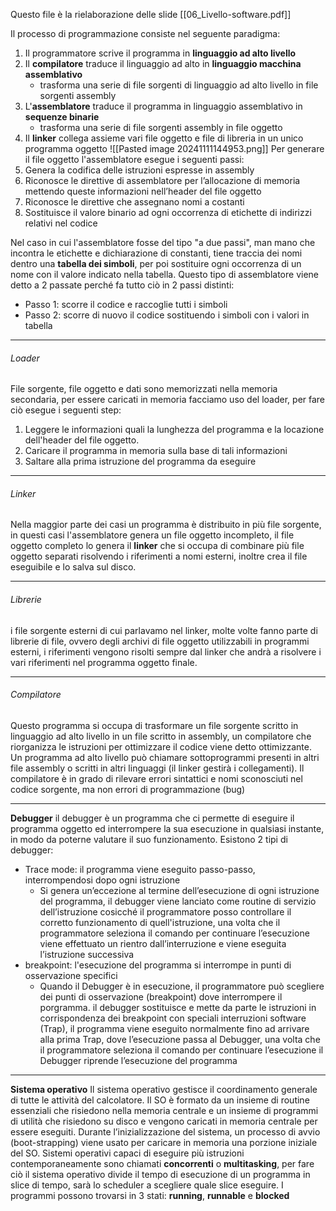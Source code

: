 Questo file è la rielaborazione delle slide [[06_Livello-software.pdf]]

Il processo di programmazione consiste nel seguente paradigma:
1. Il programmatore scrive il programma in **linguaggio ad alto livello**
2. Il **compilatore** traduce il linguaggio ad alto in **linguaggio macchina assemblativo**
	- trasforma una serie di file sorgenti di linguaggio ad alto livello in file sorgenti assembly
3. L'**assemblatore** traduce il programma in linguaggio assemblativo in **sequenze binarie** 
	- trasforma una serie di file sorgenti assembly in file oggetto
4. Il **linker** collega assieme vari file oggetto e file di libreria in un unico programma oggetto 
![[Pasted image 20241111144953.png]]
Per generare il file oggetto l'assemblatore esegue i seguenti passi:
1. Genera la codifica delle istruzioni espresse in assembly
2. Riconosce le direttive di assemblatore per l’allocazione di memoria mettendo queste informazioni nell’header del file oggetto
3. Riconosce le direttive che assegnano nomi a costanti
4. Sostituisce il valore binario ad ogni occorrenza di etichette di indirizzi relativi nel codice

Nel caso in cui l'assemblatore fosse del tipo "a due passi", man mano che incontra le etichette e dichiarazione di constanti, tiene traccia dei nomi dentro una **tabella dei simboli**, per poi sostituire ogni occorrenza di un nome con il valore indicato nella tabella. Questo tipo di assemblatore viene detto a 2 passate perché fa tutto ciò in 2 passi distinti:
- Passo 1: scorre il codice e raccoglie tutti i simboli
- Passo 2: scorre di nuovo il codice sostituendo i simboli con i valori in tabella

---
###### Loader
File sorgente, file oggetto e dati sono memorizzati nella memoria secondaria, per essere caricati in memoria facciamo uso del loader, per fare ciò esegue i seguenti step:
1. Leggere le informazioni quali la lunghezza del programma e la locazione dell'header del file oggetto.
2. Caricare il programma in memoria sulla base di tali informazioni
3. Saltare alla prima istruzione del programma da eseguire

---
###### Linker
Nella maggior parte dei casi un programma è distribuito in più file sorgente, in questi casi l'assemblatore genera un file oggetto incompleto, il file oggetto completo lo genera il **linker** che si occupa di combinare più file oggetto separati risolvendo i riferimenti a nomi esterni, inoltre crea il file eseguibile e lo salva sul disco.

---
###### Librerie
i file sorgente esterni di cui parlavamo nel linker, molte volte fanno parte di librerie di file, ovvero degli archivi di file oggetto utilizzabili in programmi esterni, i riferimenti vengono risolti sempre dal linker che andrà a risolvere i vari riferimenti nel programma oggetto finale.

---
###### Compilatore
Questo programma si occupa di trasformare un file sorgente scritto in linguaggio ad alto livello in un file scritto in assembly, un compilatore che riorganizza le istruzioni per ottimizzare il codice viene detto ottimizzante. Un programma ad alto livello può chiamare sottoprogrammi presenti in altri file assembly o scritti in altri linguaggi (il linker gestirà i collegamenti). Il compilatore è in grado di rilevare errori sintattici e nomi sconosciuti nel codice sorgente, ma non errori di programmazione (bug)

---
**Debugger**
il debugger è un programma che ci permette di eseguire il programma oggetto ed interrompere la sua esecuzione in qualsiasi instante, in modo da poterne valutare il suo funzionamento. Esistono 2 tipi di debugger:
- Trace mode: il programma viene eseguito passo-passo, interrompendosi dopo ogni istruzione
	- Si genera un’eccezione al termine dell’esecuzione di ogni istruzione del programma, il debugger viene lanciato come routine di servizio dell’istruzione cosicché il programmatore posso controllare il corretto funzionamento di quell'istruzione, una volta che il programmatore seleziona il comando per continuare l’esecuzione viene effettuato un rientro dall’interruzione e viene eseguita l’istruzione successiva
- breakpoint: l'esecuzione del programma si interrompe in punti di osservazione specifici
	- Quando il Debugger è in esecuzione, il programmatore può scegliere dei punti di osservazione (breakpoint) dove interrompere il porgramma. il debugger sostituisce e mette da parte le istruzioni in corrispondenza dei breakpoint con speciali interruzioni software (Trap), il programma viene eseguito normalmente fino ad arrivare alla prima Trap, dove l’esecuzione passa al Debugger, una volta che il programmatore seleziona il comando per continuare l’esecuzione il Debugger riprende l’esecuzione del programma
---
**Sistema operativo**
Il sistema operativo gestisce il coordinamento generale di tutte le attività del calcolatore. Il SO è formato da un insieme di routine essenziali che risiedono nella memoria centrale e un insieme di programmi di utilità che risiedono su disco e vengono caricati in memoria centrale per essere eseguiti. Durante l’inizializzazione del sistema, un processo di avvio (boot-strapping) viene usato per caricare in memoria una porzione iniziale del SO. Sistemi operativi capaci di eseguire più istruzioni contemporaneamente sono chiamati **concorrenti** o **multitasking**, per fare ciò il sistema operativo divide il tempo di esecuzione di un programma in slice di tempo, sarà lo scheduler a scegliere quale slice eseguire. I programmi possono trovarsi in 3 stati: **running**, **runnable** e **blocked**
